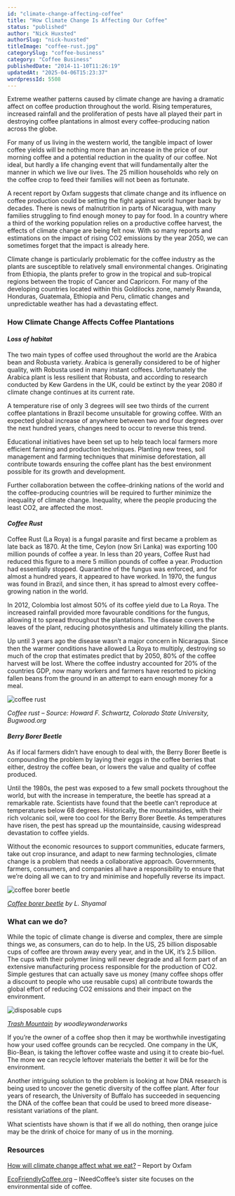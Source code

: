 ```yaml
---
id: "climate-change-affecting-coffee"
title: "How Climate Change Is Affecting Our Coffee"
status: "published"
author: "Nick Huxsted"
authorSlug: "nick-huxsted"
titleImage: "coffee-rust.jpg"
categorySlug: "coffee-business"
category: "Coffee Business"
publishedDate: "2014-11-10T11:26:19"
updatedAt: "2025-04-06T15:23:37"
wordpressId: 5508
---
```


Extreme weather patterns caused by climate change are having a dramatic affect on coffee production throughout the world. Rising temperatures, increased rainfall and the proliferation of pests have all played their part in destroying coffee plantations in almost every coffee-producing nation across the globe.

For many of us living in the western world, the tangible impact of lower coffee yields will be nothing more than an increase in the price of our morning coffee and a potential reduction in the quality of our coffee. Not ideal, but hardly a life changing event that will fundamentally alter the manner in which we live our lives. The 25 million households who rely on the coffee crop to feed their families will not been as fortunate.

A recent report by Oxfam suggests that climate change and its influence on coffee production could be setting the fight against world hunger back by decades. There is news of malnutrition in parts of Nicaragua, with many families struggling to find enough money to pay for food. In a country where a third of the working population relies on a productive coffee harvest, the effects of climate change are being felt now. With so many reports and estimations on the impact of rising CO2 emissions by the year 2050, we can sometimes forget that the impact is already here.

Climate change is particularly problematic for the coffee industry as the plants are susceptible to relatively small environmental changes. Originating from Ethiopia, the plants prefer to grow in the tropical and sub-tropical regions between the tropic of Cancer and Capricorn. For many of the developing countries located within this Goldilocks zone, namely Rwanda, Honduras, Guatemala, Ethiopia and Peru, climatic changes and unpredictable weather has had a devastating effect.

### How Climate Change Affects Coffee Plantations

#### *Loss of habitat*

The two main types of coffee used throughout the world are the Arabica bean and Robusta variety. Arabica is generally considered to be of higher quality, with Robusta used in many instant coffees. Unfortunately the Arabica plant is less resilient that Robusta, and according to research conducted by Kew Gardens in the UK, could be extinct by the year 2080 if climate change continues at its current rate.

A temperature rise of only 3 degrees will see two thirds of the current coffee plantations in Brazil become unsuitable for growing coffee. With an expected global increase of anywhere between two and four degrees over the next hundred years, changes need to occur to reverse this trend.

Educational initiatives have been set up to help teach local farmers more efficient farming and production techniques. Planting new trees, soil management and farming techniques that minimise deforestation, all contribute towards ensuring the coffee plant has the best environment possible for its growth and development.

Further collaboration between the coffee-drinking nations of the world and the coffee-producing countries will be required to further minimize the inequality of climate change. Inequality, where the people producing the least CO2, are affected the most.

#### *Coffee Rust*

Coffee Rust (La Roya) is a fungal parasite and first became a problem as late back as 1870. At the time, Ceylon (now Sri Lanka) was exporting 100 million pounds of coffee a year. In less than 20 years, Coffee Rust had reduced this figure to a mere 5 million pounds of coffee a year. Production had essentially stopped. Quarantine of the fungus was enforced, and for almost a hundred years, it appeared to have worked. In 1970, the fungus was found in Brazil, and since then, it has spread to almost every coffee-growing nation in the world.

In 2012, Colombia lost almost 50% of its coffee yield due to La Roya. The increased rainfall provided more favourable conditions for the fungus, allowing it to spread throughout the plantations. The disease covers the leaves of the plant, reducing photosynthesis and ultimately killing the plants.

Up until 3 years ago the disease wasn’t a major concern in Nicaragua. Since then the warmer conditions have allowed La Roya to multiply, destroying so much of the crop that estimates predict that by 2050, 80% of the coffee harvest will be lost. Where the coffee industry accounted for 20% of the countries GDP, now many workers and farmers have resorted to picking fallen beans from the ground in an attempt to earn enough money for a meal.

![coffee rust](coffee-rust.jpg)

*Coffee rust – Source: Howard F. Schwartz, Colorado State University, Bugwood.org*

#### *Berry Borer Beetle*

As if local farmers didn’t have enough to deal with, the Berry Borer Beetle is compounding the problem by laying their eggs in the coffee berries that either, destroy the coffee bean, or lowers the value and quality of coffee produced.

Until the 1980s, the pest was exposed to a few small pockets throughout the world, but with the increase in temperature, the beetle has spread at a remarkable rate. Scientists have found that the beetle can’t reproduce at temperatures below 68 degrees. Historically, the mountainsides, with their rich volcanic soil, were too cool for the Berry Borer Beetle. As temperatures have risen, the pest has spread up the mountainside, causing widespread devastation to coffee yields.

Without the economic resources to support communities, educate farmers, take out crop insurance, and adapt to new farming technologies, climate change is a problem that needs a collaborative approach. Governments, farmers, consumers, and companies all have a responsibility to ensure that we’re doing all we can to try and minimise and hopefully reverse its impact.

![coffee borer beetle](coffee-borer-beetle.jpg)

*[Coffee borer beetle](https://en.wikipedia.org/wiki/Coffee_borer_beetle) by L. Shyamal*

### What can we do?

While the topic of climate change is diverse and complex, there are simple things we, as consumers, can do to help. In the US, 25 billion disposable cups of coffee are thrown away every year, and in the UK, it’s 2.5 billion. The cups with their polymer lining will never degrade and all form part of an extensive manufacturing process responsible for the production of CO2. Simple gestures that can actually save us money (many coffee shops offer a discount to people who use reusable cups) all contribute towards the global effort of reducing CO2 emissions and their impact on the environment.

![disposable cups](disposable-cups.jpg)

*[Trash Mountain](https://flic.kr/p/3ikBKy) by woodleywonderworks*

If you’re the owner of a coffee shop then it may be worthwhile investigating how your used coffee grounds can be recycled. One company in the UK, Bio-Bean, is taking the leftover coffee waste and using it to create bio-fuel. The more we can recycle leftover materials the better it will be for the environment.

Another intriguing solution to the problem is looking at how DNA research is being used to uncover the genetic diversity of the coffee plant. After four years of research, the University of Buffalo has succeeded in sequencing the DNA of the coffee bean that could be used to breed more disease-resistant variations of the plant.

What scientists have shown is that if we all do nothing, then orange juice may be the drink of choice for many of us in the morning.

### Resources

[How will climate change affect what we eat?](https://www.oxfamamerica.org/explore/stories/how-will-climate-change-affect-what-we-eat/) – Report by Oxfam

[EcoFriendlyCoffee.org](https://ecofriendlycoffee.org/) – INeedCoffee’s sister site focuses on the environmental side of coffee.
